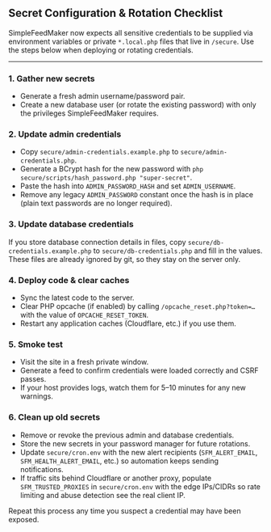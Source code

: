 ## Secret Configuration & Rotation Checklist

SimpleFeedMaker now expects all sensitive credentials to be supplied via
environment variables or private `*.local.php` files that live in `/secure`.
Use the steps below when deploying or rotating credentials.

---

### 1. Gather new secrets

- Generate a fresh admin username/password pair.
- Create a new database user (or rotate the existing password) with only the
  privileges SimpleFeedMaker requires.

### 2. Update admin credentials

- Copy `secure/admin-credentials.example.php` to `secure/admin-credentials.php`.
- Generate a BCrypt hash for the new password with `php secure/scripts/hash_password.php "super-secret"`.
- Paste the hash into `ADMIN_PASSWORD_HASH` and set `ADMIN_USERNAME`.
- Remove any legacy `ADMIN_PASSWORD` constant once the hash is in place (plain text passwords are no longer required).

### 3. Update database credentials

If you store database connection details in files, copy `secure/db-credentials.example.php`
to `secure/db-credentials.php` and fill in the values. These files are already
ignored by git, so they stay on the server only.

### 4. Deploy code & clear caches

- Sync the latest code to the server.
- Clear PHP opcache (if enabled) by calling `/opcache_reset.php?token=…` with
  the value of `OPCACHE_RESET_TOKEN`.
- Restart any application caches (Cloudflare, etc.) if you use them.

### 5. Smoke test

- Visit the site in a fresh private window.
- Generate a feed to confirm credentials were loaded correctly and CSRF passes.
- If your host provides logs, watch them for 5–10 minutes for any new warnings.

### 6. Clean up old secrets

- Remove or revoke the previous admin and database credentials.
- Store the new secrets in your password manager for future rotations.
- Update `secure/cron.env` with the new alert recipients (`SFM_ALERT_EMAIL`,
  `SFM_HEALTH_ALERT_EMAIL`, etc.) so automation keeps sending notifications.
- If traffic sits behind Cloudflare or another proxy, populate
  `SFM_TRUSTED_PROXIES` in `secure/cron.env` with the edge IPs/CIDRs so rate
  limiting and abuse detection see the real client IP.

Repeat this process any time you suspect a credential may have been exposed.
